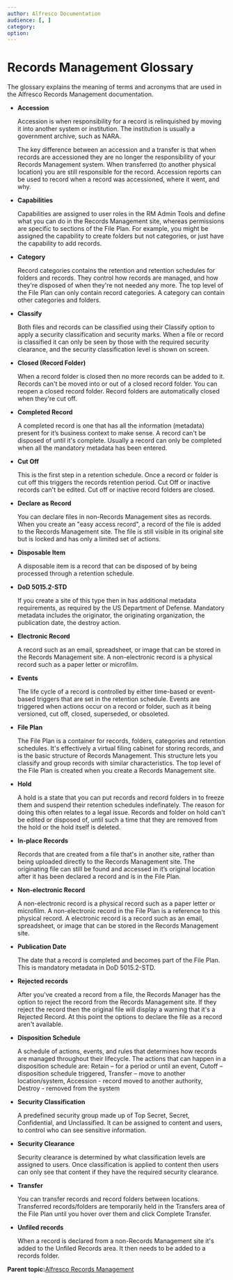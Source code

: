```yaml
---
author: Alfresco Documentation
audience: [, ]
category: 
option: 
---
```


# Records Management Glossary

The glossary explains the meaning of terms and acronyms that are used in the Alfresco Records Management documentation.

-   **Accession**

    Accession is when responsibility for a record is relinquished by moving it into another system or institution. The institution is usually a government archive, such as NARA.

    The key difference between an accession and a transfer is that when records are accessioned they are no longer the responsibility of your Records Management system. When transferred \(to another physical location\) you are still responsible for the record. Accession reports can be used to record when a record was accessioned, where it went, and why.

-   **Capabilities**

    Capabilities are assigned to user roles in the RM Admin Tools and define what you can do in the Records Management site, whereas permissions are specific to sections of the File Plan. For example, you might be assigned the capability to create folders but not categories, or just have the capability to add records.

-   **Category**

    Record categories contains the retention and retention schedules for folders and records. They control how records are managed, and how they're disposed of when they're not needed any more. The top level of the File Plan can only contain record categories. A category can contain other categories and folders.

-   **Classify**

    Both files and records can be classified using their Classify option to apply a security classification and security marks. When a file or record is classified it can only be seen by those with the required security clearance, and the security classification level is shown on screen.

-   **Closed \(Record Folder\)**

    When a record folder is closed then no more records can be added to it. Records can't be moved into or out of a closed record folder. You can reopen a closed record folder. Record folders are automatically closed when they're cut off.

-   **Completed Record**

    A completed record is one that has all the information \(metadata\) present for it’s business context to make sense. A record can't be disposed of until it's complete. Usually a record can only be completed when all the mandatory metadata has been entered.

-   **Cut Off**

    This is the first step in a retention schedule. Once a record or folder is cut off this triggers the records retention period. Cut Off or inactive records can't be edited. Cut off or inactive record folders are closed.

-   **Declare as Record**

    You can declare files in non-Records Management sites as records. When you create an "easy access record", a record of the file is added to the Records Management site. The file is still visible in its original site but is locked and has only a limited set of actions.

-   **Disposable Item**

    A disposable item is a record that can be disposed of by being processed through a retention schedule.

-   **DoD 5015.2-STD**

    If you create a site of this type then in has additional metadata requirements, as required by the US Department of Defense. Mandatory metadata includes the originator, the originating organization, the publication date, the destroy action.

-   **Electronic Record**

    A record such as an email, spreadsheet, or image that can be stored in the Records Management site. A non-electronic record is a physical record such as a paper letter or microfilm.

-   **Events**

    The life cycle of a record is controlled by either time-based or event-based triggers that are set in the retention schedule. Events are triggered when actions occur on a record or folder, such as it being versioned, cut off, closed, superseded, or obsoleted.

-   **File Plan**

    The File Plan is a container for records, folders, categories and retention schedules. It's effectively a virtual filing cabinet for storing records, and is the basic structure of Records Management. This structure lets you classify and group records with similar characteristics. The top level of the File Plan is created when you create a Records Management site.

-   **Hold**

    A hold is a state that you can put records and record folders in to freeze them and suspend their retention schedules indefinately. The reason for doing this often relates to a legal issue. Records and folder on hold can't be edited or disposed of, until such a time that they are removed from the hold or the hold itself is deleted.

-   **In-place Records**

    Records that are created from a file that's in another site, rather than being uploaded directly to the Records Management site. The originating file can still be found and accessed in it’s original location after it has been declared a record and is in the File Plan.

-   **Non-electronic Record**

    A non-electronic record is a physical record such as a paper letter or microfilm. A non-electronic record in the File Plan is a reference to this physical record. A electronic record is a record such as an email, spreadsheet, or image that can be stored in the Records Management site.

-   **Publication Date**

    The date that a record is completed and becomes part of the File Plan. This is mandatory metadata in DoD 5015.2-STD.

-   **Rejected records**

    After you've created a record from a file, the Records Manager has the option to reject the record from the Records Management site. If they reject the record then the original file will display a warning that it's a Rejected Record. At this point the options to declare the file as a record aren't available.

-   **Disposition Schedule**

    A schedule of actions, events, and rules that determines how records are managed throughout their lifecycle. The actions that can happen in a disposition schedule are: Retain – for a period or until an event, Cutoff – disposition schedule triggered, Transfer – move to another location/system, Accession - record moved to another authority, Destroy - removed from the system

-   **Security Classification**

    A predefined security group made up of Top Secret, Secret, Confidential, and Unclassified. It can be assigned to content and users, to control who can see sensitive information.

-   **Security Clearance**

    Security clearance is determined by what classification levels are assigned to users. Once classification is applied to content then users can only see that content if they have the required security clearance.

-   **Transfer**

    You can transfer records and record folders between locations. Transferred records/folders are temporarily held in the Transfers area of the File Plan until you hover over them and click Complete Transfer.

-   **Unfiled records**

    When a record is declared from a non-Records Management site it's added to the Unfiled Records area. It then needs to be added to a records folder.


**Parent topic:**[Alfresco Records Management](../concepts/welcome-rm.md)

